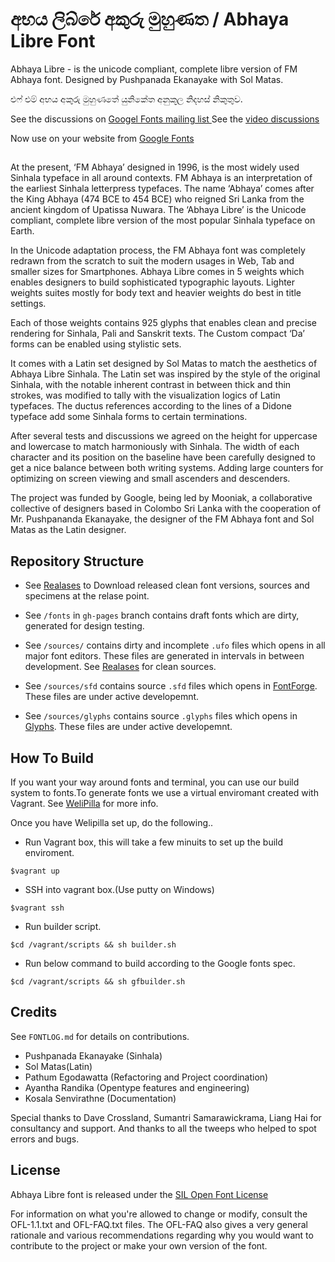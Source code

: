 
අභය ලිබ්රේ අකුරු මුහුණත / Abhaya Libre Font
==============

Abhaya Libre - is the unicode compliant, complete libre version of FM Abhaya font. 
Designed by Pushpanada Ekanayake with Sol Matas.

එෆ් එම් අභය අකුරු මුහුණතේ යුනිකේත අනුකූල නිදහස් නිකුතුව.


See the discussions on [Googel Fonts mailing list ](https://groups.google.com/d/topic/googlefonts-discuss/ET5kBjYxDiY/discussion)
See the [video discussions](https://www.youtube.com/playlist?list=PLpw12zH02-An-6i79877NUi_ld3U_4tmv)

Now use on your website from [Google Fonts](https://fonts.google.com/specimen/Abhaya+Libre)

##

At the present, ‘FM Abhaya’ designed in 1996, is the most widely used Sinhala typeface in all around contexts. FM Abhaya is an interpretation of the earliest Sinhala letterpress typefaces. The name ‘Abhaya’ comes after the King Abhaya (474 BCE to 454 BCE) who reigned Sri Lanka from the ancient kingdom of Upatissa Nuwara. The ‘Abhaya Libre’ is the Unicode compliant, complete libre version of the most popular Sinhala typeface on Earth.

In the Unicode adaptation process, the FM Abhaya font was completely redrawn from the scratch to suit the modern usages in Web, Tab and smaller sizes for Smartphones. Abhaya Libre comes in 5 weights which enables designers to build sophisticated typographic layouts. Lighter weights suites mostly for body text and heavier weights do best in title settings.

Each of those weights contains 925 glyphs that enables clean and precise rendering for Sinhala, Pali and Sanskrit texts. The Custom compact ‘Da’ forms can be enabled using stylistic sets.

It comes with a Latin set designed by Sol Matas to match the aesthetics of Abhaya Libre Sinhala. The Latin set was inspired by the style of the original Sinhala, with the notable inherent contrast in between thick and thin strokes, was modified to tally with the visualization logics of Latin typefaces. The ductus references according to the lines of a Didone typeface add some Sinhala forms to certain terminations.

After several tests and discussions we agreed on the height for uppercase and lowercase to match harmoniously with Sinhala. The width of each character and its position on the baseline have been carefully designed to get a nice balance between both writing systems. Adding large counters for optimizing on screen viewing and small ascenders and descenders.

The project was funded by Google, being led by Mooniak, a collaborative collective of designers based in Colombo Sri Lanka with the cooperation of Mr. Pushpananda Ekanayake, the designer  of the FM Abhaya font and Sol Matas as the Latin designer.


## Repository Structure

- See [Realases](https://github.com/mooniak/abhaya-libre-font/releases) to Download released clean font versions, sources and specimens at the relase point.

- See `/fonts` in `gh-pages` branch contains draft fonts which are dirty, generated for design testing.
- See `/sources/` contains dirty and incomplete `.ufo` files which opens in all major font editors. These files are generated in intervals in between development. See [Realases](https://github.com/mooniak/abhaya-libre-font/releases) for clean sources.
- See `/sources/sfd` contains source `.sfd` files which opens in [FontForge](http://fontforge.github.io/en-US/). These files are under active developemnt.
- See `/sources/glyphs` contains source `.glyphs` files which opens in [Glyphs](https://glyphsapp.com/). These files are under active developemnt.

## How To Build 

If you want your way around fonts and terminal, you can use our build system to fonts.To generate fonts we use a virtual enviromant created with Vagrant. See [WeliPilla](https://github.com/mooniak/WeliPilla) for more info.

Once you have Welipilla set up, do the following..

- Run Vagrant box, this will take a few minuits to set up the build enviroment.

```shell
$vagrant up
```

- SSH into vagrant box.(Use putty on Windows)
```shell
$vagrant ssh
```

- Run builder script.
```shell
$cd /vagrant/scripts && sh builder.sh
```

- Run below command to build according to the Google fonts spec.
```shell
$cd /vagrant/scripts && sh gfbuilder.sh
```


## Credits

See `FONTLOG.md` for details on contributions.

- Pushpanada Ekanayake (Sinhala)
- Sol Matas(Latin)
- Pathum Egodawatta (Refactoring and Project coordination)
- Ayantha Randika (Opentype features and engineering)
- Kosala Senvirathne (Documentation)


Special thanks to Dave Crossland, Sumantri Samarawickrama, Liang Hai for consultancy and support. And thanks to all the tweeps who helped to spot errors and bugs.



## License

Abhaya Libre font is released under the  [SIL Open Font License](http://scripts.sil.org/OFL)

For information on what you're allowed to change or modify, consult the
OFL-1.1.txt and OFL-FAQ.txt files. The OFL-FAQ also gives a very general
rationale and various recommendations regarding why you would want to
contribute to the project or make your own version of the font.


